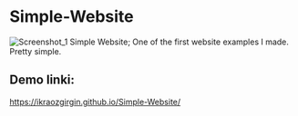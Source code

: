 # Simple-Website
![Screenshot_1](https://user-images.githubusercontent.com/69799407/188818520-dfa9f7bb-069a-48f1-a08d-378618508ead.png)
Simple Website; One of the first website examples I made. Pretty simple.
## Demo linki:
https://ikraozgirgin.github.io/Simple-Website/
